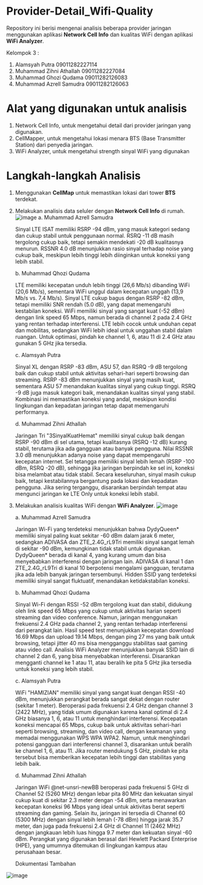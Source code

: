 # Provider-Detail_Wifi-Quality
Repository ini berisi mengenai analisis beberapa provider jaringan menggunakan aplikasi **Network Cell Info** dan kualitas WiFi dengan aplikasi **WiFi Analyzer**.

Kelompok 3 :
1. Alamsyah Putra 09011282227114
2. Muhammad Zihni Athallah 09011282227084
3. Muhammad Ghozi Qudama 09011282126083
4. Muhammad Azrell Samudra 09011282126063

# Alat yang digunakan untuk analisis
1. Network Cell Info, untuk mengetahui detail dari provider jaringan yang digunakan.
2. CellMapper, untuk mengetahui lokasi menara BTS (Base Transmitter Station) dari penyedia jaringan.
3. WiFi Analyzer, untuk mengetahui strength sinyal WiFi yang digunakan

# Langkah-langkah Analisis
1. Menggunakan **CellMap** untuk memastikan lokasi dari tower **BTS** terdekat.
2. Melakukan analisis data seluler dengan **Network Cell Info** di rumah.
   ![image](https://github.com/user-attachments/assets/416faa06-76a6-49f4-a09b-e21a977ae807)
   a. Muhammad Azrell Samudra

   Sinyal LTE ISAT memiliki RSRP -94 dBm, yang masuk kategori sedang dan cukup stabil untuk penggunaan normal. RSRQ -11 dB masih tergolong cukup baik, tetapi semakin mendekati -20 dB kualitasnya menurun. RSSNR 4.0 dB menunjukkan rasio sinyal terhadap noise yang cukup baik, meskipun lebih tinggi lebih diinginkan untuk koneksi yang lebih stabil.
   
   b. Muhammad Qhozi Qudama

   LTE memiliki kecepatan unduh lebih tinggi (26,6 Mb/s) dibanding WiFi (20,6 Mb/s), sementara WiFi unggul dalam kecepatan unggah (13,9 Mb/s vs. 7,4 Mb/s). Sinyal LTE cukup bagus dengan RSRP -82 dBm, tetapi memiliki SNR rendah (5.0 dB), yang dapat memengaruhi kestabilan koneksi. WiFi memiliki sinyal yang sangat kuat (-52 dBm) dengan link speed 65 Mbps, namun berada di channel 2 pada 2.4 GHz yang rentan terhadap interferensi. LTE lebih cocok untuk unduhan cepat dan mobilitas, sedangkan WiFi lebih ideal untuk unggahan stabil dalam ruangan. Untuk optimasi, pindah ke channel 1, 6, atau 11 di 2.4 GHz atau gunakan 5 GHz jika tersedia.

   c. Alamsyah Putra
   
   Sinyal XL dengan RSRP -83 dBm, ASU 57, dan RSRQ -9 dB tergolong baik dan cukup stabil untuk aktivitas sehari-hari seperti browsing dan streaming. RSRP -83 dBm menunjukkan sinyal yang masih kuat, sementara ASU 57 menandakan kualitas sinyal yang cukup tinggi. RSRQ -9 dB juga masuk kategori baik, menandakan kualitas sinyal yang stabil. Kombinasi ini memastikan koneksi yang andal, meskipun kondisi lingkungan dan kepadatan jaringan tetap dapat memengaruhi performanya.

   d. Muhammad Zihni Athallah

   Jaringan Tri "3SinyalKuatHemat" memiliki sinyal cukup baik dengan RSRP -90 dBm di sel utama, tetapi kualitasnya (RSRQ -12 dB) kurang stabil, terutama jika ada gangguan atau banyak pengguna. Nilai RSSNR 3.0 dB menunjukkan adanya noise yang dapat mempengaruhi kecepatan internet. Sel tetangga memiliki sinyal lebih lemah (RSRP -100 dBm, RSRQ -20 dB), sehingga jika jaringan berpindah ke sel ini, koneksi bisa melambat atau tidak stabil. Secara keseluruhan, sinyal masih cukup baik, tetapi kestabilannya bergantung pada lokasi dan kepadatan pengguna. Jika sering terganggu, disarankan berpindah tempat atau mengunci jaringan ke LTE Only untuk koneksi lebih stabil.

3. Melakukan analisis kualitas WiFi dengan **WiFi Analyzer**.
   ![image](https://github.com/user-attachments/assets/dbb8061d-bb94-40fa-92a3-0eba1fc953da)

   a. Muhammad Azrell Samudra

   Jaringan Wi-Fi yang terdeteksi menunjukkan bahwa DydyQueen* memiliki sinyal paling kuat sekitar -60 dBm dalam jarak 6 meter, sedangkan ADIVASA dan ZTE_2.4G_rL9Tri memiliki sinyal sangat lemah di sekitar -90 dBm, kemungkinan tidak stabil untuk digunakan. DydyQueen* berada di kanal 4, yang kurang umum dan bisa menyebabkan interferensi dengan jaringan lain. ADIVASA di kanal 1 dan ZTE_2.4G_rL9Tri di kanal 10 berpotensi mengalami gangguan, terutama jika ada lebih banyak jaringan tersembunyi. Hidden SSID yang terdeteksi memiliki sinyal sangat fluktuatif, menandakan ketidakstabilan koneksi.

   b. Muhammad Qhozi Qudama

   Sinyal Wi-Fi dengan RSSI -52 dBm tergolong kuat dan stabil, didukung oleh link speed 65 Mbps yang cukup untuk aktivitas harian seperti streaming dan video conference. Namun, jaringan menggunakan frekuensi 2.4 GHz pada channel 2, yang rentan terhadap interferensi dari perangkat lain. Hasil speed test menunjukkan kecepatan download 16.69 Mbps dan upload 19.14 Mbps, dengan ping 27 ms yang baik untuk browsing, tetapi jitter 40 ms bisa mengganggu stabilitas saat gaming atau video call. Analisis WiFi Analyzer menunjukkan banyak SSID lain di channel 2 dan 6, yang bisa menyebabkan interferensi. Disarankan mengganti channel ke 1 atau 11, atau beralih ke pita 5 GHz jika tersedia untuk koneksi yang lebih stabil.

   c. Alamsyah Putra

   WiFi "HAMIZIAN" memiliki sinyal yang sangat kuat dengan RSSI -40 dBm, menunjukkan perangkat berada sangat dekat dengan router (sekitar 1 meter). Beroperasi pada frekuensi 2.4 GHz dengan channel 3 (2422 MHz), yang tidak umum digunakan karena kanal optimal di 2.4 GHz biasanya 1, 6, atau 11 untuk menghindari interferensi. Kecepatan koneksi mencapai 65 Mbps, cukup baik untuk aktivitas sehari-hari seperti browsing, streaming, dan video call, dengan keamanan yang memadai menggunakan WPS WPA WPA2. Namun, untuk menghindari potensi gangguan dari interferensi channel 3, disarankan untuk beralih ke channel 1, 6, atau 11. Jika router mendukung 5 GHz, pindah ke pita tersebut bisa memberikan kecepatan lebih tinggi dan stabilitas yang lebih baik.

   d. Muhammad Zihni Athallah

   Jaringan WiFi @net-unsri-newBB beroperasi pada frekuensi 5 GHz di Channel 52 (5260 MHz) dengan lebar pita 80 MHz dan kekuatan sinyal cukup kuat di sekitar 2.3 meter dengan -54 dBm, serta menawarkan kecepatan koneksi 96 Mbps yang ideal untuk aktivitas berat seperti streaming dan gaming. Selain itu, jaringan ini tersedia di Channel 60 (5300 MHz) dengan sinyal lebih lemah (-78 dBm) hingga jarak 35.7 meter, dan juga pada frekuensi 2.4 GHz di Channel 11 (2462 MHz) dengan jangkauan lebih luas hingga 9.7 meter dan kekuatan sinyal -60 dBm. Perangkat yang digunakan berasal dari Hewlett Packard Enterprise (HPE), yang umumnya ditemukan di lingkungan kampus atau perusahaan besar.


   Dokumentasi Tambahan
   
![image](https://github.com/user-attachments/assets/968b467b-b403-43dc-90b9-b671cbb2d917)


